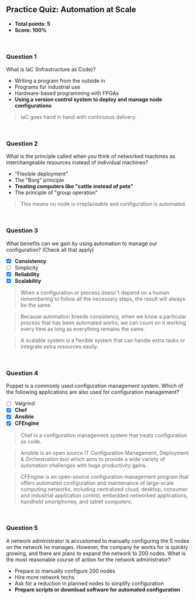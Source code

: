 ## Practice Quiz: Automation at Scale
* **Total points: 5**
* **Score: 100%**

<br>

### Question 1

What is IaC (Infrastructure as Code)?

* Writing a program from the outside in
* Programs for industrial use
* Hardware-based programming with FPGAs
* **Using a version control system to deploy and manage node configurations**

> IaC goes hand in hand with continuous delivery.

<br>

### Question 2

What is the principle called when you think of networked machines as interchangeable resources instead of individual machines?

* "Flexible deployment"
* The "Borg" principle
* **Treating computers like "cattle instead of pets"**
* The principle of "group operation"

> This means no node is irreplaceable and configuration is automated.

<br>

### Question 3

What benefits can we gain by using automation to manage our configuration? (Check all that apply)

- [x] **Consistency**
- [ ] Simplicity
- [x] **Reliability**
- [x] **Scalability**

> When a configuration or process doesn't depend on a human remembering to follow all the necessary steps, the result will always be the same.

> Because automation breeds consistency, when we know a particular process that has been automated works, we can count on it working every time as long as everything remains the same.

> A scalable system is a flexible system that can handle extra tasks or integrate extra resources easily.

<br>

### Question 4

Puppet is a commonly used configuration management system. Which of the following applications are also used for configuration management?

- [ ] Valgrind
- [x] **Chef**
- [x] **Ansible**
- [x] **CFEngine**

> Chef is a configuration management system that treats configuration as code.

> Ansible is an open source IT Configuration Management, Deployment & Orchestration tool which aims to provide a wide variety of automation challenges with huge productivity gains.

> CFEngine is an open-source configuration management program that offers automated configuration and maintenance of large-scale computing networks, including centralized cloud, desktop, consumer and industrial application control, embedded networked applications, handheld smartphones, and tablet computers.

<br>

### Question 5

A network administrator is accustomed to manually configuring the 5 nodes on the network he manages. However, the company he works for is quickly growing, and there are plans to expand the network to 200 nodes. What is the most reasonable course of action for the network administrator?

* Prepare to manually configure 200 nodes
* Hire more network techs
* Ask for a reduction in planned nodes to simplify configuration
* **Prepare scripts or download software for automated configuration**

